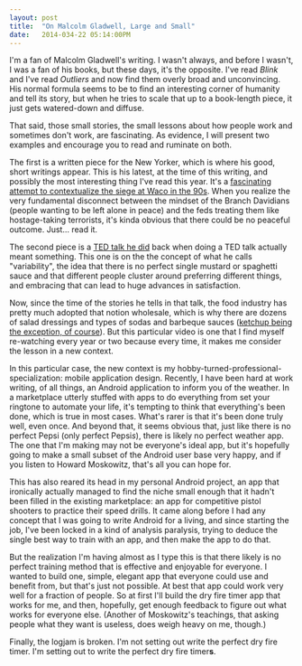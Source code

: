 ```yaml
---
layout: post
title:  "On Malcolm Gladwell, Large and Small"
date:   2014-034-22 05:14:00PM
---
```


I'm a fan of Malcolm Gladwell's writing. I wasn't always, and before I wasn't, I was a fan of his books, but these days, it's the opposite. I've read _Blink_ and I've read _Outliers_ and now find them overly broad and unconvincing. His normal formula seems to be to find an interesting corner of humanity and tell its story, but when he tries to scale that up to a book-length piece, it just gets watered-down and diffuse.

That said, those small stories, the small lessons about how people work and sometimes don't work, are fascinating. As evidence, I will present two examples and encourage you to read and ruminate on both.

The first is a written piece for the New Yorker, which is where his good, short writings appear. This is his latest, at the time of this writing, and possibly the most interesting thing I've read this year. It's a [fascinating attempt to contextualize the siege at Waco in the 90s](http://www.newyorker.com/reporting/2014/03/31/140331fa_fact_gladwell?currentPage=all). When you realize the very fundamental disconnect between the mindset of the Branch Davidians (people wanting to be left alone in peace) and the feds treating them like hostage-taking terrorists, it's kinda obvious that there could be no peaceful outcome. Just... read it.

The second piece is a [TED talk he did](http://www.ted.com/talks/malcolm_gladwell_on_spaghetti_sauce) back when doing a TED talk actually meant something. This one is on the the concept of what he calls "variability", the idea that there is no perfect single mustard or spaghetti sauce and that different people cluster around preferring different things, and embracing that can lead to huge advances in satisfaction.

Now, since the time of the stories he tells in that talk, the food industry has pretty much adopted that notion wholesale, which is why there are dozens of salad dressings and types of sodas and barbeque sauces ([ketchup being the exception, of course](http://gladwell.com/the-ketchup-conundrum/)). But this particular video is one that I find myself re-watching every year or two because every time, it makes me consider the lesson in a new context.

In this particular case, the new context is my hobby-turned-professional-specialization: mobile application design. Recently, I have been hard at work writing, of all things, an Android application to inform you of the weather. In a marketplace utterly stuffed with apps to do everything from set your ringtone to automate your life, it's tempting to think that everything's been done, which is true in most cases. What's rarer is that it's been done truly well, even once. And beyond that, it seems obvious that, just like there is no perfect Pepsi (only perfect Pepsi*s*), there is likely no perfect weather app. The one that I'm making may not be everyone's ideal app, but it's hopefully going to make a small subset of the Android user base very happy, and if you listen to Howard Moskowitz, that's all you can hope for.

This has also reared its head in my personal Android project, an app that ironically actually managed to find the niche small enough that it hadn't been filled in the existing marketplace: an app for competitive pistol shooters to practice their speed drills. It came along before I had any concept that I was going to write Android for a living, and since starting the job, I've been locked in a kind of analysis paralysis, trying to deduce the single best way to train with an app, and then make the app to do that.

But the realization I'm having almost as I type this is that there likely is no perfect training method that is effective and enjoyable for everyone. I wanted to build one, simple, elegant app that everyone could use and benefit from, but that's just not possible. At best that app could work very well for a fraction of people. So at first I'll build the dry fire timer app that works for me, and then, hopefully, get enough feedback to figure out what works for everyone else. (Another of Moskowitz's teachings, that asking people what they want is useless, does weigh heavy on me, though.)

Finally, the logjam is broken. I'm not setting out write the perfect dry fire timer. I'm setting out to write the perfect dry fire timer**s**.

